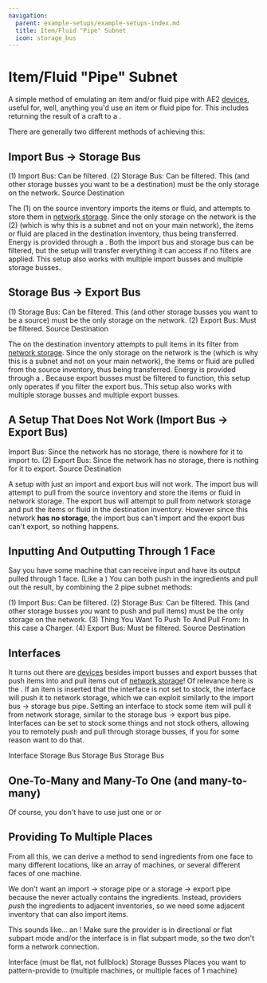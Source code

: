 ```yaml
---
navigation:
  parent: example-setups/example-setups-index.md
  title: Item/Fluid "Pipe" Subnet
  icon: storage_bus
---
```


# Item/Fluid "Pipe" Subnet

A simple method of emulating an item and/or fluid pipe with AE2 [devices](../ae2-mechanics/devices.md), useful for, well, anything you'd use an item or fluid pipe for.
This includes returning the result of a craft to a <ItemLink id="pattern_provider" />.

There are generally two different methods of achieving this:

## Import Bus -> Storage Bus

<GameScene zoom="6" background="transparent">
  <ImportStructure src="../assets/assemblies/import_storage_pipe.snbt" />

<BoxAnnotation color="#dddddd" min="3.7 0 0" max="4 1 1">
        (1) Import Bus: Can be filtered.
  </BoxAnnotation>

<BoxAnnotation color="#dddddd" min="1 0 0" max="1.3 1 1">
        (2) Storage Bus: Can be filtered. This (and other storage busses you want to be a destination)
        must be the only storage on the network.
  </BoxAnnotation>

<DiamondAnnotation pos="4.5 0.5 0.5" color="#00ff00">
        Source
    </DiamondAnnotation>

<DiamondAnnotation pos="0.5 0.5 0.5" color="#00ff00">
        Destination
    </DiamondAnnotation>

  <IsometricCamera yaw="195" pitch="30" />
</GameScene>

The <ItemLink id="import_bus" /> (1) on the source inventory imports the items or fluid, and attempts to store them in [network storage](../ae2-mechanics/import-export-storage.md).
Since the only storage on the network is the <ItemLink id="storage_bus" /> (2) (which is why this is a subnet and not on your main network), the items or fluid
are placed in the destination inventory, thus being transferred. Energy is provided through a <ItemLink id="quartz_fiber" />.
Both the import bus and storage bus can be filtered, but the setup will transfer everything it can access if no filters are applied.
This setup also works with multiple import busses and multiple storage busses.

## Storage Bus -> Export Bus

<GameScene zoom="6" background="transparent">
  <ImportStructure src="../assets/assemblies/storage_export_pipe.snbt" />

<BoxAnnotation color="#dddddd" min="3.7 0 0" max="4 1 1">
        (1) Storage Bus: Can be filtered. This (and other storage busses you want to be a source)
        must be the only storage on the network.
  </BoxAnnotation>

<BoxAnnotation color="#dddddd" min="1 0 0" max="1.3 1 1">
        (2) Export Bus: Must be filtered.
  </BoxAnnotation>

<DiamondAnnotation pos="4.5 0.5 0.5" color="#00ff00">
        Source
    </DiamondAnnotation>

<DiamondAnnotation pos="0.5 0.5 0.5" color="#00ff00">
        Destination
    </DiamondAnnotation>

  <IsometricCamera yaw="195" pitch="30" />
</GameScene>

The <ItemLink id="export_bus" /> on the destination inventory attempts to pull items in its filter from [network storage](../ae2-mechanics/import-export-storage.md).
Since the only storage on the network is the <ItemLink id="storage_bus" /> (which is why this is a subnet and not on your main network), the items or fluid
are pulled from the source inventory, thus being transferred. Energy is provided through a <ItemLink id="quartz_fiber" />.
Because export busses must be filtered to function, this setup only operates if you filter the export bus.
This setup also works with multiple storage busses and multiple export busses.

## A Setup That Does Not Work (Import Bus -> Export Bus)

<GameScene zoom="6" background="transparent">
  <ImportStructure src="../assets/assemblies/import_export_pipe.snbt" />

<BoxAnnotation color="#dd3333" min="3.7 0 0" max="4 1 1">
        Import Bus: Since the network has no storage, there is nowhere for it to import to.
  </BoxAnnotation>

<BoxAnnotation color="#dd3333" min="1 0 0" max="1.3 1 1">
        (2) Export Bus: Since the network has no storage, there is nothing for it to export.
  </BoxAnnotation>

<DiamondAnnotation pos="4.5 0.5 0.5" color="#ff0000">
        Source
    </DiamondAnnotation>

<DiamondAnnotation pos="0.5 0.5 0.5" color="#ff0000">
        Destination
    </DiamondAnnotation>

  <IsometricCamera yaw="195" pitch="30" />
</GameScene>

A setup with just an import and export bus will not work. The import bus will attempt to pull from the source inventory
and store the items or fluid in network storage. The export bus will attempt to pull from network storage and put the
items or fluid in the destination inventory. However since this network **has no storage**, the import bus can't import
and the export bus can't export, so nothing happens.

## Inputting And Outputting Through 1 Face

Say you have some machine that can receive input and have its output pulled through 1 face. (Like a <ItemLink id="charger" />)
You can both push in the ingredients and pull out the result, by combining the 2 pipe subnet methods:

<GameScene zoom="6" background="transparent">
  <ImportStructure src="../assets/assemblies/import_storage_export_pipe.snbt" />

<BoxAnnotation color="#dddddd" min="4 1 1" max="5 1.3 2">
        (1) Import Bus: Can be filtered.
  </BoxAnnotation>

<BoxAnnotation color="#dddddd" min="2 1 1" max="3 1.3 2">
        (2) Storage Bus: Can be filtered. This (and other storage busses you want to push and pull items)
        must be the only storage on the network.
  </BoxAnnotation>

<BoxAnnotation color="#dddddd" min="2 0 1" max="3 1 2">
        (3) Thing You Want To Push To And Pull From: In this case a Charger.
  </BoxAnnotation>

<BoxAnnotation color="#dddddd" min="0 1 1" max="1 1.3 2">
        (4) Export Bus: Must be filtered.
  </BoxAnnotation>

<DiamondAnnotation pos="4.5 0.5 1.5" color="#00ff00">
        Source
    </DiamondAnnotation>

<DiamondAnnotation pos="0.5 0.5 1.5" color="#00ff00">
        Destination
    </DiamondAnnotation>

  <IsometricCamera yaw="195" pitch="30" />
</GameScene>

## Interfaces

It turns out there are [devices](../ae2-mechanics/devices.md) besides import busses and export busses that push items into
and pull items out of [network storage](../ae2-mechanics/import-export-storage.md)!
Of relevance here is the <ItemLink id="interface" />. If an item is inserted that the interface is not set to stock, the interface will
push it to network storage, which we can exploit similarly to the import bus -> storage bus pipe. Setting an interface to
stock some item will pull it from network storage, similar to the storage bus -> export bus pipe. Interfaces can be set to
stock some things and not stock others, allowing you to remotely push and pull through storage busses, if you for some reason want to do that.

<GameScene zoom="6" background="transparent">
<ImportStructure src="../assets/assemblies/interface_pipes.snbt" />

<BoxAnnotation color="#dddddd" min="3.7 0 0" max="4 1 1">
        Interface
  </BoxAnnotation>

<BoxAnnotation color="#dddddd" min="1 0 0" max="1.3 1 1">
        Storage Bus
  </BoxAnnotation>

<BoxAnnotation color="#dddddd" min="3.7 0 2" max="4 1 3">
        Storage Bus
  </BoxAnnotation>

<BoxAnnotation color="#dddddd" min="0 1 2" max="1 1.3 3">
        Storage Bus
  </BoxAnnotation>

<IsometricCamera yaw="195" pitch="30" />
</GameScene>

## One-To-Many and Many-To One (and many-to-many)

Of course, you don't have to use just one <ItemLink id="import_bus" /> or <ItemLink id="export_bus" /> or <ItemLink id="storage_bus" />

<GameScene zoom="3" background="transparent">
<ImportStructure src="../assets/assemblies/many_to_many_pipe.snbt" />

<IsometricCamera yaw="185" pitch="30" />
</GameScene>

## Providing To Multiple Places

From all this, we can derive a method to send ingredients from one <ItemLink id="pattern_provider" /> face to many different
locations, like an array of machines, or several different faces of one machine.

We don't want an import -> storage pipe or a storage -> export pipe because the <ItemLink id="pattern_provider" /> never
actually contains the ingredients. Instead, providers *push* the ingredients to adjacent inventories, so we need some 
adjacent inventory that can also import items.

This sounds like... an <ItemLink id="interface" />!
Make sure the provider is in directional or flat subpart mode and/or the interface is in flat subpart mode, so the two don't form a network
connection.

<GameScene zoom="6" background="transparent">
<ImportStructure src="../assets/assemblies/provider_interface_storage.snbt" />

<BoxAnnotation color="#dddddd" min="2.7 0 1" max="3 1 2">
        Interface (must be flat, not fullblock)
  </BoxAnnotation>

<BoxAnnotation color="#dddddd" min="1 0 0" max="1.3 1 4">
        Storage Busses
  </BoxAnnotation>

<BoxAnnotation color="#dddddd" min="0 0 0" max="1 1 4">
        Places you want to pattern-provide to (multiple machines, or multiple faces of 1 machine)
  </BoxAnnotation>

<IsometricCamera yaw="185" pitch="30" />
</GameScene>